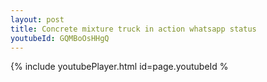 ```yaml
---
layout: post
title: Concrete mixture truck in action whatsapp status
youtubeId: GQMBoOsHHgQ
---
```


{% include youtubePlayer.html id=page.youtubeId %
